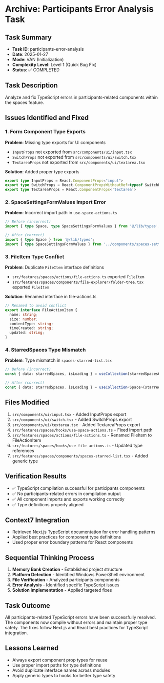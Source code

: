 # Archive: Participants Error Analysis Task

## Task Summary
- **Task ID**: participants-error-analysis
- **Date**: 2025-01-27
- **Mode**: VAN (Initialization)
- **Complexity Level**: Level 1 (Quick Bug Fix)
- **Status**: ✅ COMPLETED

## Task Description
Analyze and fix TypeScript errors in participants-related components within the spaces feature.

## Issues Identified and Fixed

### 1. Form Component Type Exports
**Problem**: Missing type exports for UI components
- `InputProps` not exported from `src/components/ui/input.tsx`
- `SwitchProps` not exported from `src/components/ui/switch.tsx`
- `TextareaProps` not exported from `src/components/ui/textarea.tsx`

**Solution**: Added proper type exports
```typescript
export type InputProps = React.ComponentProps<"input">
export type SwitchProps = React.ComponentPropsWithoutRef<typeof SwitchPrimitives.Root>
export type TextareaProps = React.ComponentProps<'textarea'>
```

### 2. SpaceSettingsFormValues Import Error
**Problem**: Incorrect import path in `use-space-actions.ts`
```typescript
// Before (incorrect)
import { type Space, type SpaceSettingsFormValues } from '@/lib/types';

// After (correct)
import { type Space } from '@/lib/types';
import { type SpaceSettingsFormValues } from '../components/spaces-settings-view';
```

### 3. FileItem Type Conflict
**Problem**: Duplicate `FileItem` interface definitions
- `src/features/spaces/actions/file-actions.ts` exported `FileItem`
- `src/features/spaces/components/file-explorer/folder-tree.tsx` exported `FileItem`

**Solution**: Renamed interface in file-actions.ts
```typescript
// Renamed to avoid conflict
export interface FileActionItem {
  name: string;
  size: number;
  contentType: string;
  timeCreated: string;
  updated: string;
}
```

### 4. StarredSpaces Type Mismatch
**Problem**: Type mismatch in `spaces-starred-list.tsx`
```typescript
// Before (incorrect)
const { data: starredSpaces, isLoading } = useCollection(starredSpacesQuery);

// After (correct)
const { data: starredSpaces, isLoading } = useCollection<Space>(starredSpacesQuery);
```

## Files Modified
1. `src/components/ui/input.tsx` - Added InputProps export
2. `src/components/ui/switch.tsx` - Added SwitchProps export
3. `src/components/ui/textarea.tsx` - Added TextareaProps export
4. `src/features/spaces/hooks/use-space-actions.ts` - Fixed import path
5. `src/features/spaces/actions/file-actions.ts` - Renamed FileItem to FileActionItem
6. `src/features/spaces/hooks/use-file-actions.ts` - Updated type references
7. `src/features/spaces/components/spaces-starred-list.tsx` - Added generic type

## Verification Results
- ✅ TypeScript compilation successful for participants components
- ✅ No participants-related errors in compilation output
- ✅ All component imports and exports working correctly
- ✅ Type definitions properly aligned

## Context7 Integration
- Retrieved Next.js TypeScript documentation for error handling patterns
- Applied best practices for component type definitions
- Used proper error boundary patterns for React components

## Sequential Thinking Process
1. **Memory Bank Creation** - Established project structure
2. **Platform Detection** - Identified Windows PowerShell environment
3. **File Verification** - Analyzed participants components
4. **Error Analysis** - Identified specific TypeScript issues
5. **Solution Implementation** - Applied targeted fixes

## Task Outcome
All participants-related TypeScript errors have been successfully resolved. The components now compile without errors and maintain proper type safety. The fixes follow Next.js and React best practices for TypeScript integration.

## Lessons Learned
- Always export component prop types for reuse
- Use proper import paths for type definitions
- Avoid duplicate interface names across modules
- Apply generic types to hooks for better type safety